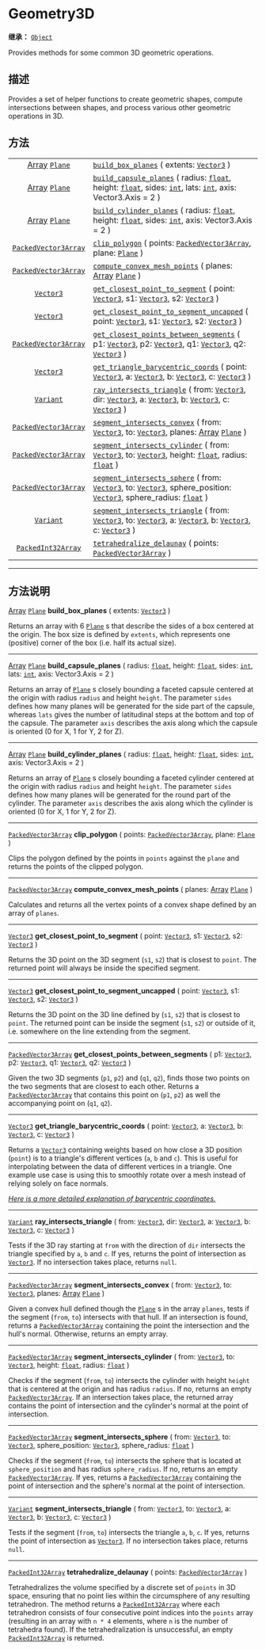 <!-- ⚠ 请勿编辑本文件 ⚠ -->
<!-- 本文档使用脚本从 WeDot 引擎源码仓库生成。 -->
<!-- 生成脚本：https://github.com/WeDot-Engine/WeDot/tree/4.3/doc/tools/make_md.py； -->
<!-- 原文件：https://github.com/WeDot-Engine/WeDot/tree/4.3/doc/classes/Geometry3D.xml。 -->

<div id="_class_geometry3d"></div>

# Geometry3D

**继承：** [`Object`](class_object.md)

Provides methods for some common 3D geometric operations.

## 描述

Provides a set of helper functions to create geometric shapes, compute intersections between shapes, and process various other geometric operations in 3D.

## 方法

|||
|:-:|:--|
| [Array](class_array.md) [`Plane`](class_plane.md)   | [`build_box_planes`](class_geometry3dmd#class_geometry3d_method_build_box_planes) ( extents: [`Vector3`](class_vector3.md) )                                                                                                                                                             |
| [Array](class_array.md) [`Plane`](class_plane.md)   | [`build_capsule_planes`](class_geometry3dmd#class_geometry3d_method_build_capsule_planes) ( radius: [`float`](class_float.md), height: [`float`](class_float.md), sides: [`int`](class_int.md), lats: [`int`](class_int.md), axis: Vector3.Axis = 2 )                                    |
| [Array](class_array.md) [`Plane`](class_plane.md)   | [`build_cylinder_planes`](class_geometry3dmd#class_geometry3d_method_build_cylinder_planes) ( radius: [`float`](class_float.md), height: [`float`](class_float.md), sides: [`int`](class_int.md), axis: Vector3.Axis = 2 )                                                               |
| [`PackedVector3Array`](class_packedvector3array.md) | [`clip_polygon`](class_geometry3dmd#class_geometry3d_method_clip_polygon) ( points: [`PackedVector3Array`](class_packedvector3array.md), plane: [`Plane`](class_plane.md) )                                                                                                              |
| [`PackedVector3Array`](class_packedvector3array.md) | [`compute_convex_mesh_points`](class_geometry3dmd#class_geometry3d_method_compute_convex_mesh_points) ( planes: [Array](class_array.md) [`Plane`](class_plane.md) )                                                                                                                      |
| [`Vector3`](class_vector3.md)                       | [`get_closest_point_to_segment`](class_geometry3dmd#class_geometry3d_method_get_closest_point_to_segment) ( point: [`Vector3`](class_vector3.md), s1: [`Vector3`](class_vector3.md), s2: [`Vector3`](class_vector3.md) )                                                                 |
| [`Vector3`](class_vector3.md)                       | [`get_closest_point_to_segment_uncapped`](class_geometry3dmd#class_geometry3d_method_get_closest_point_to_segment_uncapped) ( point: [`Vector3`](class_vector3.md), s1: [`Vector3`](class_vector3.md), s2: [`Vector3`](class_vector3.md) )                                               |
| [`PackedVector3Array`](class_packedvector3array.md) | [`get_closest_points_between_segments`](class_geometry3dmd#class_geometry3d_method_get_closest_points_between_segments) ( p1: [`Vector3`](class_vector3.md), p2: [`Vector3`](class_vector3.md), q1: [`Vector3`](class_vector3.md), q2: [`Vector3`](class_vector3.md) )                   |
| [`Vector3`](class_vector3.md)                       | [`get_triangle_barycentric_coords`](class_geometry3dmd#class_geometry3d_method_get_triangle_barycentric_coords) ( point: [`Vector3`](class_vector3.md), a: [`Vector3`](class_vector3.md), b: [`Vector3`](class_vector3.md), c: [`Vector3`](class_vector3.md) )                           |
| [`Variant`](class_variant.md)                       | [`ray_intersects_triangle`](class_geometry3dmd#class_geometry3d_method_ray_intersects_triangle) ( from: [`Vector3`](class_vector3.md), dir: [`Vector3`](class_vector3.md), a: [`Vector3`](class_vector3.md), b: [`Vector3`](class_vector3.md), c: [`Vector3`](class_vector3.md) )        |
| [`PackedVector3Array`](class_packedvector3array.md) | [`segment_intersects_convex`](class_geometry3dmd#class_geometry3d_method_segment_intersects_convex) ( from: [`Vector3`](class_vector3.md), to: [`Vector3`](class_vector3.md), planes: [Array](class_array.md) [`Plane`](class_plane.md) )                                                |
| [`PackedVector3Array`](class_packedvector3array.md) | [`segment_intersects_cylinder`](class_geometry3dmd#class_geometry3d_method_segment_intersects_cylinder) ( from: [`Vector3`](class_vector3.md), to: [`Vector3`](class_vector3.md), height: [`float`](class_float.md), radius: [`float`](class_float.md) )                                 |
| [`PackedVector3Array`](class_packedvector3array.md) | [`segment_intersects_sphere`](class_geometry3dmd#class_geometry3d_method_segment_intersects_sphere) ( from: [`Vector3`](class_vector3.md), to: [`Vector3`](class_vector3.md), sphere_position: [`Vector3`](class_vector3.md), sphere_radius: [`float`](class_float.md) )                 |
| [`Variant`](class_variant.md)                       | [`segment_intersects_triangle`](class_geometry3dmd#class_geometry3d_method_segment_intersects_triangle) ( from: [`Vector3`](class_vector3.md), to: [`Vector3`](class_vector3.md), a: [`Vector3`](class_vector3.md), b: [`Vector3`](class_vector3.md), c: [`Vector3`](class_vector3.md) ) |
| [`PackedInt32Array`](class_packedint32array.md)     | [`tetrahedralize_delaunay`](class_geometry3dmd#class_geometry3d_method_tetrahedralize_delaunay) ( points: [`PackedVector3Array`](class_packedvector3array.md) )                                                                                                                          |

<!-- rst-class:: classref-section-separator -->

---

## 方法说明

<div id="_class_geometry3d_method_build_box_planes"></div>

[Array](class_array.md) [`Plane`](class_plane.md) **build_box_planes** ( extents: [`Vector3`](class_vector3.md) )<div id="class_geometry3d_method_build_box_planes"></div>

Returns an array with 6 [`Plane`](class_plane.md) s that describe the sides of a box centered at the origin. The box size is defined by `extents`, which represents one (positive) corner of the box (i.e. half its actual size).

<!-- rst-class:: classref-item-separator -->

---

<div id="_class_geometry3d_method_build_capsule_planes"></div>

[Array](class_array.md) [`Plane`](class_plane.md) **build_capsule_planes** ( radius: [`float`](class_float.md), height: [`float`](class_float.md), sides: [`int`](class_int.md), lats: [`int`](class_int.md), axis: Vector3.Axis = 2 )<div id="class_geometry3d_method_build_capsule_planes"></div>

Returns an array of [`Plane`](class_plane.md) s closely bounding a faceted capsule centered at the origin with radius `radius` and height `height`. The parameter `sides` defines how many planes will be generated for the side part of the capsule, whereas `lats` gives the number of latitudinal steps at the bottom and top of the capsule. The parameter `axis` describes the axis along which the capsule is oriented (0 for X, 1 for Y, 2 for Z).

<!-- rst-class:: classref-item-separator -->

---

<div id="_class_geometry3d_method_build_cylinder_planes"></div>

[Array](class_array.md) [`Plane`](class_plane.md) **build_cylinder_planes** ( radius: [`float`](class_float.md), height: [`float`](class_float.md), sides: [`int`](class_int.md), axis: Vector3.Axis = 2 )<div id="class_geometry3d_method_build_cylinder_planes"></div>

Returns an array of [`Plane`](class_plane.md) s closely bounding a faceted cylinder centered at the origin with radius `radius` and height `height`. The parameter `sides` defines how many planes will be generated for the round part of the cylinder. The parameter `axis` describes the axis along which the cylinder is oriented (0 for X, 1 for Y, 2 for Z).

<!-- rst-class:: classref-item-separator -->

---

<div id="_class_geometry3d_method_clip_polygon"></div>

[`PackedVector3Array`](class_packedvector3array.md) **clip_polygon** ( points: [`PackedVector3Array`](class_packedvector3array.md), plane: [`Plane`](class_plane.md) )<div id="class_geometry3d_method_clip_polygon"></div>

Clips the polygon defined by the points in `points` against the `plane` and returns the points of the clipped polygon.

<!-- rst-class:: classref-item-separator -->

---

<div id="_class_geometry3d_method_compute_convex_mesh_points"></div>

[`PackedVector3Array`](class_packedvector3array.md) **compute_convex_mesh_points** ( planes: [Array](class_array.md) [`Plane`](class_plane.md) )<div id="class_geometry3d_method_compute_convex_mesh_points"></div>

Calculates and returns all the vertex points of a convex shape defined by an array of `planes`.

<!-- rst-class:: classref-item-separator -->

---

<div id="_class_geometry3d_method_get_closest_point_to_segment"></div>

[`Vector3`](class_vector3.md) **get_closest_point_to_segment** ( point: [`Vector3`](class_vector3.md), s1: [`Vector3`](class_vector3.md), s2: [`Vector3`](class_vector3.md) )<div id="class_geometry3d_method_get_closest_point_to_segment"></div>

Returns the 3D point on the 3D segment (`s1`, `s2`) that is closest to `point`. The returned point will always be inside the specified segment.

<!-- rst-class:: classref-item-separator -->

---

<div id="_class_geometry3d_method_get_closest_point_to_segment_uncapped"></div>

[`Vector3`](class_vector3.md) **get_closest_point_to_segment_uncapped** ( point: [`Vector3`](class_vector3.md), s1: [`Vector3`](class_vector3.md), s2: [`Vector3`](class_vector3.md) )<div id="class_geometry3d_method_get_closest_point_to_segment_uncapped"></div>

Returns the 3D point on the 3D line defined by (`s1`, `s2`) that is closest to `point`. The returned point can be inside the segment (`s1`, `s2`) or outside of it, i.e. somewhere on the line extending from the segment.

<!-- rst-class:: classref-item-separator -->

---

<div id="_class_geometry3d_method_get_closest_points_between_segments"></div>

[`PackedVector3Array`](class_packedvector3array.md) **get_closest_points_between_segments** ( p1: [`Vector3`](class_vector3.md), p2: [`Vector3`](class_vector3.md), q1: [`Vector3`](class_vector3.md), q2: [`Vector3`](class_vector3.md) )<div id="class_geometry3d_method_get_closest_points_between_segments"></div>

Given the two 3D segments (`p1`, `p2`) and (`q1`, `q2`), finds those two points on the two segments that are closest to each other. Returns a [`PackedVector3Array`](class_packedvector3array.md) that contains this point on (`p1`, `p2`) as well the accompanying point on (`q1`, `q2`).

<!-- rst-class:: classref-item-separator -->

---

<div id="_class_geometry3d_method_get_triangle_barycentric_coords"></div>

[`Vector3`](class_vector3.md) **get_triangle_barycentric_coords** ( point: [`Vector3`](class_vector3.md), a: [`Vector3`](class_vector3.md), b: [`Vector3`](class_vector3.md), c: [`Vector3`](class_vector3.md) )<div id="class_geometry3d_method_get_triangle_barycentric_coords"></div>

Returns a [`Vector3`](class_vector3.md) containing weights based on how close a 3D position (`point`) is to a triangle's different vertices (`a`, `b` and `c`). This is useful for interpolating between the data of different vertices in a triangle. One example use case is using this to smoothly rotate over a mesh instead of relying solely on face normals.

 [*Here is a more detailed explanation of barycentric coordinates.*](https://en.wikipedia.org/wiki/Barycentric_coordinate_system)

<!-- rst-class:: classref-item-separator -->

---

<div id="_class_geometry3d_method_ray_intersects_triangle"></div>

[`Variant`](class_variant.md) **ray_intersects_triangle** ( from: [`Vector3`](class_vector3.md), dir: [`Vector3`](class_vector3.md), a: [`Vector3`](class_vector3.md), b: [`Vector3`](class_vector3.md), c: [`Vector3`](class_vector3.md) )<div id="class_geometry3d_method_ray_intersects_triangle"></div>

Tests if the 3D ray starting at `from` with the direction of `dir` intersects the triangle specified by `a`, `b` and `c`. If yes, returns the point of intersection as [`Vector3`](class_vector3.md). If no intersection takes place, returns `null`.

<!-- rst-class:: classref-item-separator -->

---

<div id="_class_geometry3d_method_segment_intersects_convex"></div>

[`PackedVector3Array`](class_packedvector3array.md) **segment_intersects_convex** ( from: [`Vector3`](class_vector3.md), to: [`Vector3`](class_vector3.md), planes: [Array](class_array.md) [`Plane`](class_plane.md) )<div id="class_geometry3d_method_segment_intersects_convex"></div>

Given a convex hull defined though the [`Plane`](class_plane.md) s in the array `planes`, tests if the segment (`from`, `to`) intersects with that hull. If an intersection is found, returns a [`PackedVector3Array`](class_packedvector3array.md) containing the point the intersection and the hull's normal. Otherwise, returns an empty array.

<!-- rst-class:: classref-item-separator -->

---

<div id="_class_geometry3d_method_segment_intersects_cylinder"></div>

[`PackedVector3Array`](class_packedvector3array.md) **segment_intersects_cylinder** ( from: [`Vector3`](class_vector3.md), to: [`Vector3`](class_vector3.md), height: [`float`](class_float.md), radius: [`float`](class_float.md) )<div id="class_geometry3d_method_segment_intersects_cylinder"></div>

Checks if the segment (`from`, `to`) intersects the cylinder with height `height` that is centered at the origin and has radius `radius`. If no, returns an empty [`PackedVector3Array`](class_packedvector3array.md). If an intersection takes place, the returned array contains the point of intersection and the cylinder's normal at the point of intersection.

<!-- rst-class:: classref-item-separator -->

---

<div id="_class_geometry3d_method_segment_intersects_sphere"></div>

[`PackedVector3Array`](class_packedvector3array.md) **segment_intersects_sphere** ( from: [`Vector3`](class_vector3.md), to: [`Vector3`](class_vector3.md), sphere_position: [`Vector3`](class_vector3.md), sphere_radius: [`float`](class_float.md) )<div id="class_geometry3d_method_segment_intersects_sphere"></div>

Checks if the segment (`from`, `to`) intersects the sphere that is located at `sphere_position` and has radius `sphere_radius`. If no, returns an empty [`PackedVector3Array`](class_packedvector3array.md). If yes, returns a [`PackedVector3Array`](class_packedvector3array.md) containing the point of intersection and the sphere's normal at the point of intersection.

<!-- rst-class:: classref-item-separator -->

---

<div id="_class_geometry3d_method_segment_intersects_triangle"></div>

[`Variant`](class_variant.md) **segment_intersects_triangle** ( from: [`Vector3`](class_vector3.md), to: [`Vector3`](class_vector3.md), a: [`Vector3`](class_vector3.md), b: [`Vector3`](class_vector3.md), c: [`Vector3`](class_vector3.md) )<div id="class_geometry3d_method_segment_intersects_triangle"></div>

Tests if the segment (`from`, `to`) intersects the triangle `a`, `b`, `c`. If yes, returns the point of intersection as [`Vector3`](class_vector3.md). If no intersection takes place, returns `null`.

<!-- rst-class:: classref-item-separator -->

---

<div id="_class_geometry3d_method_tetrahedralize_delaunay"></div>

[`PackedInt32Array`](class_packedint32array.md) **tetrahedralize_delaunay** ( points: [`PackedVector3Array`](class_packedvector3array.md) )<div id="class_geometry3d_method_tetrahedralize_delaunay"></div>

Tetrahedralizes the volume specified by a discrete set of `points` in 3D space, ensuring that no point lies within the circumsphere of any resulting tetrahedron. The method returns a [`PackedInt32Array`](class_packedint32array.md) where each tetrahedron consists of four consecutive point indices into the `points` array (resulting in an array with `n * 4` elements, where `n` is the number of tetrahedra found). If the tetrahedralization is unsuccessful, an empty [`PackedInt32Array`](class_packedint32array.md) is returned.

[^virtual]: 本方法通常需要用户覆盖才能生效。
[^const]: 本方法无副作用，不会修改该实例的任何成员变量。
[^vararg]: 本方法除了能接受在此处描述的参数外，还能够继续接受任意数量的参数。
[^constructor]: 本方法用于构造某个类型。
[^static]: 调用本方法无需实例，可直接使用类名进行调用。
[^operator]: 本方法描述的是使用本类型作为左操作数的有效运算符。
[^bitfield]: 这个值是由下列位标志构成位掩码的整数。
[^void]: 无返回值。
